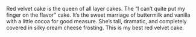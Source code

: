 Red velvet cake is the queen of all layer cakes. The “I can’t quite put my finger on the flavor” cake. It’s the sweet marriage of buttermilk and vanilla with a little cocoa for good measure. She’s tall, dramatic, and completely covered in silky cream cheese frosting. This is my best red velvet cake.
